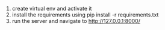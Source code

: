 1.  create virtual env and activate it 
2.  install the requirements using pip install -r requirements.txt
3.  run the server and navigate to http://127.0.0.1:8000/